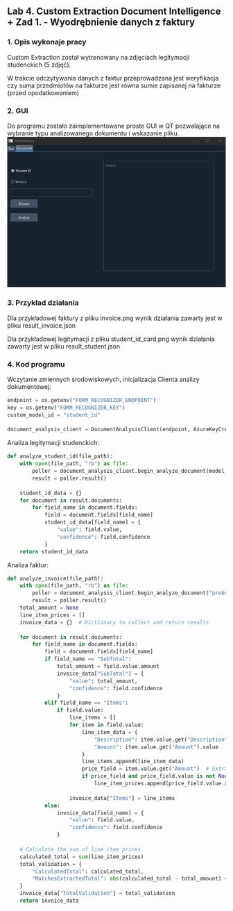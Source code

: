 ## Lab 4. Custom Extraction Document Intelligence + Zad 1. - Wyodrębnienie danych z faktury

### 1. Opis wykonaje pracy
Custom Extraction został wytrenowany na  zdjęciach legitymacji studenckich (5 zdjęć).

W trakcie odczytywania danych z faktur przeprowadzana jest weryfikacja czy suma przedmiotów na fakturze jest równa sumie
zapisanej na fakturze (przed opodatkowaniem)

### 2. GUI
Do programu zostało zaimplementowane proste GUI w QT pozwalające na
wybranie typu analizowanego dokumentu i wskazanie pliku. 
![img.png](img.png)

### 3. Przykład działania
Dla przykładowej faktury z pliku invoice.png wynik działania zawarty jest w pliku
result_invoice.json

Dla przykładowej legitymacji z pliku student_id_card.png wynik działania zawarty jest w pliku 
result_student.json


### 4. Kod programu

Wczytanie zmiennych środowiskowych, inicjalizacja Clienta analizy dokumentowej:
```python
endpoint = os.getenv("FORM_RECOGNIZER_ENDPOINT")
key = os.getenv("FORM_RECOGNIZER_KEY")
custom_model_id = "student_id"

document_analysis_client = DocumentAnalysisClient(endpoint, AzureKeyCredential(key))
```

Analiza legitymacji studenckich:
```python
def analyze_student_id(file_path):
    with open(file_path, "rb") as file:
        poller = document_analysis_client.begin_analyze_document(model_id=custom_model_id, document=file)
        result = poller.result()

    student_id_data = {}
    for document in result.documents:
        for field_name in document.fields:
            field = document.fields[field_name]
            student_id_data[field_name] = {
                "value": field.value,
                "confidence": field.confidence
            }
    return student_id_data
```

Analiza faktur:
```python
def analyze_invoice(file_path):
    with open(file_path, "rb") as file:
        poller = document_analysis_client.begin_analyze_document("prebuilt-invoice", document=file)
        result = poller.result()
    total_amount = None
    line_item_prices = []
    invoice_data = {}  # Dictionary to collect and return results

    for document in result.documents:
        for field_name in document.fields:
            field = document.fields[field_name]
            if field_name == "SubTotal":
                total_amount = field.value.amount
                invoice_data["SubTotal"] = {
                    "value": total_amount,
                    "confidence": field.confidence
                }
            elif field_name == "Items":
                if field.value:
                    line_items = []
                    for item in field.value:
                        line_item_data = {
                            "Description": item.value.get("Description").value,
                            "Amount": item.value.get("Amount").value
                        }
                        line_items.append(line_item_data)
                        price_field = item.value.get("Amount")  # Extract the price of each line item
                        if price_field and price_field.value is not None:
                            line_item_prices.append(price_field.value.amount)

                    invoice_data["Items"] = line_items
            else:
                invoice_data[field_name] = {
                    "value": field.value,
                    "confidence": field.confidence
                }

    # Calculate the sum of line item prices
    calculated_total = sum(line_item_prices)
    total_validation = {
        "CalculatedTotal": calculated_total,
        "MatchesExtractedTotal": abs(calculated_total - total_amount) < 0.01 if total_amount else None
    }
    invoice_data["TotalValidation"] = total_validation
    return invoice_data

```
